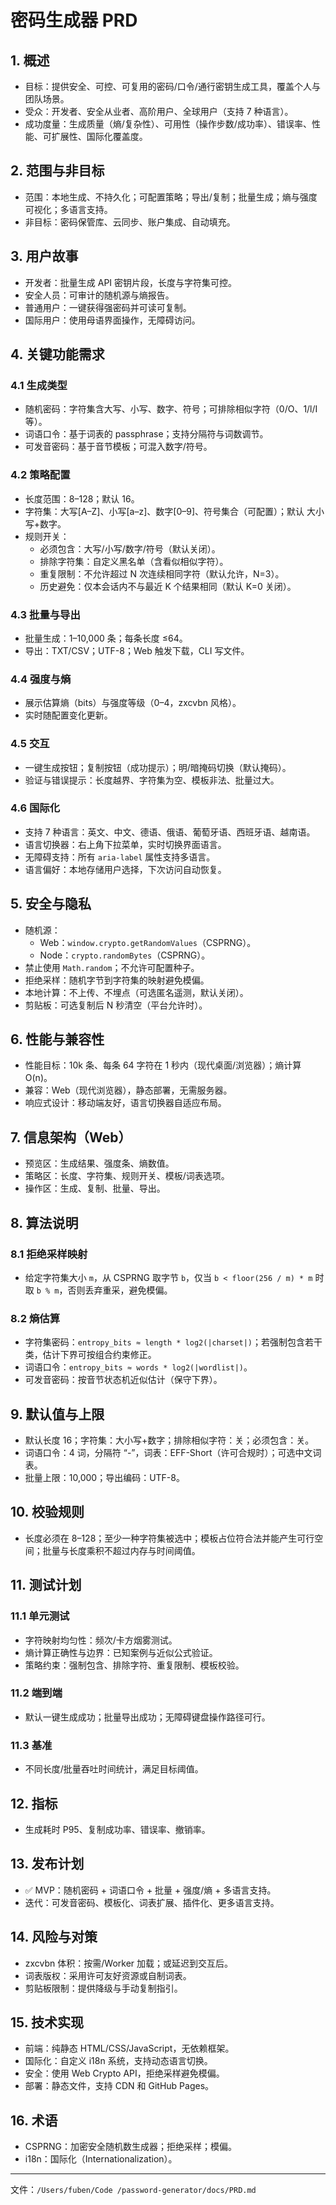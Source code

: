 # 密码生成器 PRD

## 1. 概述

- 目标：提供安全、可控、可复用的密码/口令/通行密钥生成工具，覆盖个人与团队场景。
- 受众：开发者、安全从业者、高阶用户、全球用户（支持 7 种语言）。
- 成功度量：生成质量（熵/复杂性）、可用性（操作步数/成功率）、错误率、性能、可扩展性、国际化覆盖度。

## 2. 范围与非目标

- 范围：本地生成、不持久化；可配置策略；导出/复制；批量生成；熵与强度可视化；多语言支持。
- 非目标：密码保管库、云同步、账户集成、自动填充。

## 3. 用户故事

- 开发者：批量生成 API 密钥片段，长度与字符集可控。
- 安全人员：可审计的随机源与熵报告。
- 普通用户：一键获得强密码并可读可复制。
- 国际用户：使用母语界面操作，无障碍访问。

## 4. 关键功能需求

### 4.1 生成类型

- 随机密码：字符集含大写、小写、数字、符号；可排除相似字符（0/O、1/l/I 等）。
- 词语口令：基于词表的 passphrase；支持分隔符与词数调节。
- 可发音密码：基于音节模板；可混入数字/符号。

### 4.2 策略配置

- 长度范围：8–128；默认 16。
- 字符集：大写[A–Z]、小写[a–z]、数字[0–9]、符号集合（可配置）；默认 大小写+数字。
- 规则开关：
  - 必须包含：大写/小写/数字/符号（默认关闭）。
  - 排除字符集：自定义黑名单（含看似相似字符）。
  - 重复限制：不允许超过 N 次连续相同字符（默认允许，N=3）。
  - 历史避免：仅本会话内不与最近 K 个结果相同（默认 K=0 关闭）。

### 4.3 批量与导出

- 批量生成：1–10,000 条；每条长度 ≤64。
- 导出：TXT/CSV；UTF-8；Web 触发下载，CLI 写文件。

### 4.4 强度与熵

- 展示估算熵（bits）与强度等级（0–4，zxcvbn 风格）。
- 实时随配置变化更新。

### 4.5 交互

- 一键生成按钮；复制按钮（成功提示）；明/暗掩码切换（默认掩码）。
- 验证与错误提示：长度越界、字符集为空、模板非法、批量过大。

### 4.6 国际化

- 支持 7 种语言：英文、中文、德语、俄语、葡萄牙语、西班牙语、越南语。
- 语言切换器：右上角下拉菜单，实时切换界面语言。
- 无障碍支持：所有 `aria-label` 属性支持多语言。
- 语言偏好：本地存储用户选择，下次访问自动恢复。

## 5. 安全与隐私

- 随机源：
  - Web：`window.crypto.getRandomValues`（CSPRNG）。
  - Node：`crypto.randomBytes`（CSPRNG）。
- 禁止使用 `Math.random`；不允许可配置种子。
- 拒绝采样：随机字节到字符集的映射避免模偏。
- 本地计算：不上传、不埋点（可选匿名遥测，默认关闭）。
- 剪贴板：可选复制后 N 秒清空（平台允许时）。

## 6. 性能与兼容性

- 性能目标：10k 条、每条 64 字符在 1 秒内（现代桌面/浏览器）；熵计算 O(n)。
- 兼容：Web（现代浏览器），静态部署，无需服务器。
- 响应式设计：移动端友好，语言切换器自适应布局。

## 7. 信息架构（Web）

- 预览区：生成结果、强度条、熵数值。
- 策略区：长度、字符集、规则开关、模板/词表选项。
- 操作区：生成、复制、批量、导出。

## 8. 算法说明

### 8.1 拒绝采样映射

- 给定字符集大小 `m`，从 CSPRNG 取字节 `b`，仅当 `b < floor(256 / m) * m` 时取 `b % m`，否则丢弃重采，避免模偏。

### 8.2 熵估算

- 字符集密码：`entropy_bits ≈ length * log2(|charset|)`；若强制包含若干类，估计下界可按组合约束修正。
- 词语口令：`entropy_bits ≈ words * log2(|wordlist|)`。
- 可发音密码：按音节状态机近似估计（保守下界）。

## 9. 默认值与上限

- 默认长度 16；字符集：大小写+数字；排除相似字符：关；必须包含：关。
- 词语口令：4 词，分隔符 “-”，词表：EFF-Short（许可合规时）；可选中文词表。
- 批量上限：10,000；导出编码：UTF-8。

## 10. 校验规则

- 长度必须在 8–128；至少一种字符集被选中；模板占位符合法并能产生可行空间；批量与长度乘积不超过内存与时间阈值。

## 11. 测试计划

### 11.1 单元测试

- 字符映射均匀性：频次/卡方烟雾测试。
- 熵计算正确性与边界：已知案例与近似公式验证。
- 策略约束：强制包含、排除字符、重复限制、模板校验。

### 11.2 端到端

- 默认一键生成成功；批量导出成功；无障碍键盘操作路径可行。

### 11.3 基准

- 不同长度/批量吞吐时间统计，满足目标阈值。

## 12. 指标

- 生成耗时 P95、复制成功率、错误率、撤销率。

## 13. 发布计划

- ✅ MVP：随机密码 + 词语口令 + 批量 + 强度/熵 + 多语言支持。
- 迭代：可发音密码、模板化、词表扩展、插件化、更多语言支持。

## 14. 风险与对策

- zxcvbn 体积：按需/Worker 加载；或延迟到交互后。
- 词表版权：采用许可友好资源或自制词表。
- 剪贴板限制：提供降级与手动复制指引。

## 15. 技术实现

- 前端：纯静态 HTML/CSS/JavaScript，无依赖框架。
- 国际化：自定义 i18n 系统，支持动态语言切换。
- 安全：使用 Web Crypto API，拒绝采样避免模偏。
- 部署：静态文件，支持 CDN 和 GitHub Pages。

## 16. 术语

- CSPRNG：加密安全随机数生成器；拒绝采样；模偏。
- i18n：国际化（Internationalization）。

---

文件：`/Users/fuben/Code /password-generator/docs/PRD.md`
